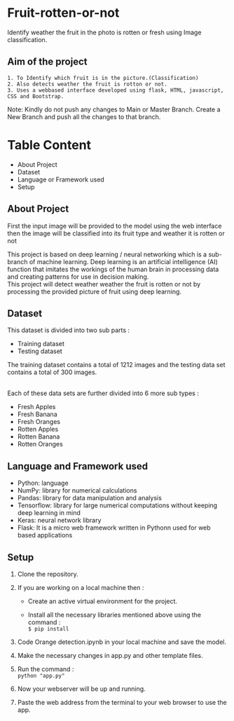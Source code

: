 # Fruit-rotten-or-not
Identify weather the fruit in the photo is rotten or fresh using Image classification.


## Aim of the project

    1. To Identify which fruit is in the picture.(Classification)
    2. Also detects weather the fruit is rotton or not.
    3. Uses a webbased interface developed using flask, HTML, javascript, CSS and Bootstrap.

Note: Kindly do not push any changes to Main or Master Branch. Create a New Branch and push all the changes to that branch.



# Table Content
* About Project
* Dataset
* Language or Framework used
* Setup



## About Project

First the input image will be provided to the model using the web interface then the image will be classified into its fruit type and weather it is rotten or not

This project is based on deep learning / neural networking which is a sub-branch of machine learning.
Deep learning is an artificial intelligence (AI) function that imitates the workings of the human brain in processing data and creating patterns for use in decision making.  
This project will detect weather weather the fruit is rotten or not by processing the provided picture of fruit using deep learning.


## Dataset

This dataset is divided into two sub parts :
* Training dataset
* Testing dataset

The training dataset contains a total of 1212 images and the testing data set contains a total of 300 images.
<br>
<br>

Each of these data sets are further divided into 6 more sub types :
* Fresh Apples
* Fresh Banana
* Fresh Oranges
* Rotten Apples
* Rotten Banana
* Rotten Oranges


## Language and Framework used

* Python: language
* NumPy: library for numerical calculations
* Pandas: library for data manipulation and analysis
* Tensorflow: library for large numerical computations without keeping deep learning in mind
* Keras: neural network library
* Flask: It is a micro web framework written in Pythonn used for web based applications 


## Setup
1. Clone the repository.
2. If you are working on a local machine then :
    * Create an active virtual environment for the project. 
            
    * Install all the necessary libraries mentioned above using the command :<br>
                ```$ pip install```
    
3. Code Orange detection.ipynb in your local machine and save the model.
4. Make the necessary changes in app.py and other template files.
5. Run the command : <br>
                ``` python "app.py" ```
6. Now your webserver will be up and running.
7. Paste the web address from the terminal to your web browser to use the app.

